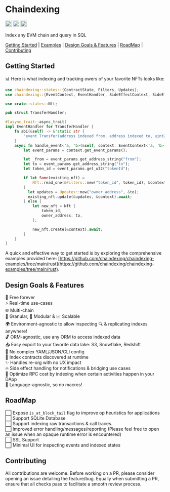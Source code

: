 # Chaindexing

[<img alt="github" src="https://img.shields.io/badge/Github-jurshsmith%2Fchaindexing-blue?logo=github" height="20">](https://github.com/jurshsmith/chaindexing-rs)
[<img alt="crates.io" src="https://img.shields.io/crates/v/chaindexing.svg?style=for-the-badge&color=fc8d62&logo=rust" height="20">](https://crates.io/crates/chaindexing)
[<img alt="diesel-streamer build" src="https://img.shields.io/github/actions/workflow/status/jurshsmith/chaindexing-rs/ci.yml?branch=main&style=for-the-badge" height="20">](https://github.com/jurshsmith/chaindexing-rs/actions?query=branch%3Amain)

Index any EVM chain and query in SQL

[Getting Started](#getting-started) | [Examples](https://github.com/chaindexing/chaindexing-examples/tree/main/rust) | [Design Goals & Features](#design-goals--features) | [RoadMap](#roadmap) | [Contributing](#contributing)

## Getting Started

📊 Here is what indexing and tracking owers of your favorite NFTs looks like:

```rust
use chaindexing::states::{ContractState, Filters, Updates};
use chaindexing::{EventContext, EventHandler, SideEffectContext, SideEffectHandler};

use crate::states::Nft;

pub struct TransferHandler;

#[async_trait::async_trait]
impl EventHandler for TransferHandler {
    fn abi(&self) -> &'static str {
        "event Transfer(address indexed from, address indexed to, uint256 indexed tokenId)"
    }
    async fn handle_event<'a, 'b>(&self, context: EventContext<'a, 'b>) {
        let event_params = context.get_event_params();

        let _from = event_params.get_address_string("from");
        let to = event_params.get_address_string("to");
        let token_id = event_params.get_u32("tokenId");

        if let Some(existing_nft) =
            Nft::read_one(&Filters::new("token_id", token_id), &context).await
        {
          let updates = Updates::new("owner_address", &to);
          existing_nft.update(&updates, &context).await;
        } else {
            let new_nft = Nft {
                token_id,
                owner_address: to,
            };

            new_nft.create(&context).await;
        }
    }
}
```

A quick and effective way to get started is by exploring the comprehensive examples provided here: [https://github.com/chaindexing/chaindexing-examples/tree/main/rust](https://github.com/chaindexing/chaindexing-examples/tree/main/rust).

## Design Goals & Features

💸&nbsp;Free forever<br/>
⚡&nbsp;Real-time use-cases<br/>
🌐&nbsp;Multi-chain<br/>
🧂&nbsp;Granular, 🧩 Modular & 📈 Scalable<br/>
🌍&nbsp;Environment-agnostic to allow inspecting 🔍 & replicating indexes anywhere!<br/>
🔓&nbsp;ORM-agnostic, use any ORM to access indexed data<br/>
📤&nbsp;Easy export to your favorite data lake: S3, Snowflake, Redshift<br/>
🚫&nbsp;No complex YAML/JSON/CLI config<br/>
💪&nbsp;Index contracts discovered at runtime<br/>
✨&nbsp;Handles re-org with no UX impact<br/>
🔥&nbsp;Side effect handling for notifications & bridging use cases<br/>
💸&nbsp;Optimize RPC cost by indexing when certain activities happen in your DApp<br/>
💎&nbsp;Language-agnostic, so no macros!<br/>

## RoadMap

⬜&nbsp;Expose `is_at_block_tail` flag to improve op heuristics for applications<br/>
⬜&nbsp;Support SQLite Database<br/>
⬜&nbsp;Support indexing raw transactions & call traces.<br/>
⬜&nbsp;Improved error handling/messages/reporting (Please feel free to open an issue when an opaque runtime error is encountered)<br/>
⬜&nbsp;SSL Support<br/>
⬜&nbsp;Minimal UI for inspecting events and indexed states<br/>

## Contributing

All contributions are welcome. Before working on a PR, please consider opening an issue detailing the feature/bug. Equally when submitting a PR, ensure that all checks pass to facilitate a smooth review process.
